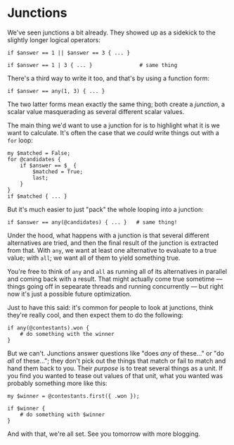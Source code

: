 # Junctions

We've seen junctions a bit already. They showed up as a sidekick to the slightly longer logical operators:

    if $answer == 1 || $answer == 3 { ... }
    
    if $answer == 1 | 3 { ... }               # same thing

There's a third way to write it too, and that's by using a function form:

    if $answer == any(1, 3) { ... }

The two latter forms mean exactly the same thing; both create a *junction*, a scalar value masquerading as several different scalar values.

The main thing we'd want to use a junction for is to highlight what it is we want to calculate. It's often the case that we *could* write things out with a `for` loop:

    my $matched = False;
    for @candidates {
        if $answer == $_ {
            $matched = True;
            last;
        }
    }
    if $matched { ... }

But it's much easier to just "pack" the whole looping into a junction:

    if $answer == any(@candidates) { ... }   # same thing!

Under the hood, what happens with a junction is that several different alternatives are tried, and then the final result of the junction is extracted from that. With `any`, we want at least one alternative to evaluate to a true value; with `all`; we want all of them to yield something true.

You're free to think of `any` and `all` as running all of its alternatives in parallel and coming back with a result. That might actually come true sometime &mdash; things going off in sepearate threads and running concurrently &mdash; but right now it's just a possible future optimization.

Just to have this said: it's common for people to look at junctions, think they're really cool, and then expect them to do the following:

    if any(@contestants).won {
        # do something with the winner
    }

But we can't. Junctions answer questions like "does *any* of these..." or "do *all* of these..."; they don't pick out the things that match or fail to match and hand them back to you. Their *purpose* is to treat several things as a unit. If you find you wanted to tease out values of that unit, what you wanted was probably something more like this:

    my $winner = @contestants.first({ .won });
    
    if $winner {
        # do something with $winner
    }

And with that, we're all set. See you tomorrow with more blogging.
